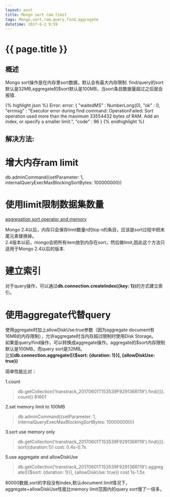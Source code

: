 ```yaml
---
layout: post
title: Mongo sort ram limit
tags: Mongo,sort,ram,query,find,aggregate
datetime: 2017-6-2 9:59
---
```


{{ page.title }}
================

## 概述
<p>
Mongo sort操作是在内存里sort数据，默认会有最大内存限制.
find/query的sort默认是32MB,aggregate的$sort默认是100MB，当sort条目数据量超过之后就会报错.
</p>
{% highlight json %}
Error: error: {
    "waitedMS" : NumberLong(0),
    "ok" : 0,
    "errmsg" : "Executor error during find command: OperationFailed: Sort operation used more than the maximum 33554432 bytes of RAM. Add an index, or specify a smaller limit.",
    "code" : 96
}
{% endhighlight %}

## 解决方法:

# 增大内存ram limit
db.adminCommand({setParameter: 1, internalQueryExecMaxBlockingSortBytes: 100000000})

# 使用limit限制数据集数量
<a href="https://docs.mongodb.com/manual/reference/operator/aggregation/sort/#sort-operator-and-memory">aggregation sort operator and memory</a>
<p>
Mongo 2.4以后，内存只会保存limit数量n的top n的条目，应该是sort过程中把末尾元素替换掉。<br />
2.4版本以前，mongo会把所有item放到内存在sort，然后做limit,因此这个方法只适用于Mongo 2.4以后的版本.
</p>

# 建立索引
对于query操作，可以通过<strong>db.connection.createIndex({key: 1})</strong>的方式建立索引。

# 使用aggregate代替query
<p>
使用ggregate时加上allowDiskUse:true参数（因为aggregate document有16MB的内存限制），允许aggregate时当内存超过限制时使用Disk Storage。<br/>
如果是query/find操作，可以转换成aggregate操作。aggregate的$sort内存限制默认是100MB，而query sort是32MB。<br/>
比如<strong>db.connection.aggregate([{$sort: {duration: 1}}], {allowDiskUse: true})</strong>
</p>
简单性能比对：

1.count
> db.getCollection('transtrack_20170601T153539F929136R119').find({}).count()
> 81601

2.set memory limit to 100MB
> db.adminCommand({setParameter: 1, internalQueryExecMaxBlockingSortBytes: 100000000})

3.sort use memory only
> db.getCollection('transtrack_20170601T153539F929136R119').find({}).sort({duration:1})
cost: 0.4s-0.7s

5.use aggregate and allowDiskUse
> db.getCollection('transtrack_20170601T153539F929136R119').aggregate([{$sort: {duration: 1}}], {allowDiskUse: true})
cost 1s-1.5s

80000数据,sort的字段没有index,默认document limit情况下，aggregate+allowDiskUse性能比memory limit范围内的query sort慢了一倍多。